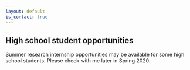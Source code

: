 ```yaml
---
layout: default
is_contact: true
---
```


## High school student opportunities

Summer research internship opportunities may be available for some high school students. Please check with me later in Spring 2020.
